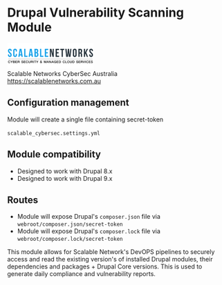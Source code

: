 # Drupal Vulnerability Scanning Module 
<img src="images/logo.png"></br>
Scalable Networks CyberSec Australia</br>
https://scalablenetworks.com.au 



## Configuration management
Module will create a single file containing secret-token 

`scalable_cybersec.settings.yml`

## Module compatibility 
- Designed to work with Drupal 8.x
- Designed to work with Drupal 9.x

## Routes
- Module will expose Drupal's `composer.json` file via `webroot/composer.json/secret-token`
- Module will expose Drupal's `composer.lock` file via `webroot/composer.lock/secret-token`

This module allows for Scalable Network's DevOPS pipelines to securely access and read the existing version's of installed Drupal modules, their dependencies 
and packages + Drupal Core versions. This is used to generate daily compliance and vulnerability reports. 
